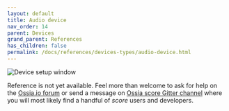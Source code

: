 ```yaml
---
layout: default
title: Audio device
nav_order: 14
parent: Devices
grand_parent: References
has_children: false
permalink: /docs/references/devices-types/audio-device.html
---
```


![Device setup window](/score-docs/assets/images/references/devices-types/audio-device.png "score device setup")

Reference is not yet available. Feel more than welcome to ask for help on the [Ossia.io forum](https://forum.ossia.io) or send a message on [Ossia score Gitter channel](https://gitter.im/OSSIA/score) where you will most likely find a handful of *score* users and developers.